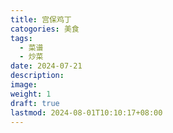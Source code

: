 ```yaml
---
title: 宫保鸡丁
catogories: 美食
tags:
  - 菜谱
  - 炒菜
date: 2024-07-21
description: 
image: 
weight: 1
draft: true
lastmod: 2024-08-01T10:10:17+08:00
---
```

